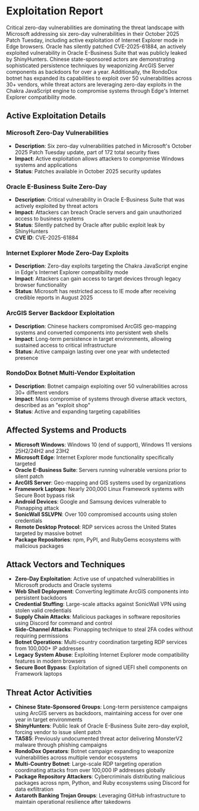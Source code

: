 # Exploitation Report

Critical zero-day vulnerabilities are dominating the threat landscape with Microsoft addressing six zero-day vulnerabilities in their October 2025 Patch Tuesday, including active exploitation of Internet Explorer mode in Edge browsers. Oracle has silently patched CVE-2025-61884, an actively exploited vulnerability in Oracle E-Business Suite that was publicly leaked by ShinyHunters. Chinese state-sponsored actors are demonstrating sophisticated persistence techniques by weaponizing ArcGIS Server components as backdoors for over a year. Additionally, the RondoDox botnet has expanded its capabilities to exploit over 50 vulnerabilities across 30+ vendors, while threat actors are leveraging zero-day exploits in the Chakra JavaScript engine to compromise systems through Edge's Internet Explorer compatibility mode.

## Active Exploitation Details

### Microsoft Zero-Day Vulnerabilities
- **Description**: Six zero-day vulnerabilities patched in Microsoft's October 2025 Patch Tuesday update, part of 172 total security fixes
- **Impact**: Active exploitation allows attackers to compromise Windows systems and applications
- **Status**: Patches available in October 2025 security updates

### Oracle E-Business Suite Zero-Day
- **Description**: Critical vulnerability in Oracle E-Business Suite that was actively exploited by threat actors
- **Impact**: Attackers can breach Oracle servers and gain unauthorized access to business systems
- **Status**: Silently patched by Oracle after public exploit leak by ShinyHunters
- **CVE ID**: CVE-2025-61884

### Internet Explorer Mode Zero-Day Exploits
- **Description**: Zero-day exploits targeting the Chakra JavaScript engine in Edge's Internet Explorer compatibility mode
- **Impact**: Attackers can gain access to target devices through legacy browser functionality
- **Status**: Microsoft has restricted access to IE mode after receiving credible reports in August 2025

### ArcGIS Server Backdoor Exploitation
- **Description**: Chinese hackers compromised ArcGIS geo-mapping systems and converted components into persistent web shells
- **Impact**: Long-term persistence in target environments, allowing sustained access to critical infrastructure
- **Status**: Active campaign lasting over one year with undetected presence

### RondoDox Botnet Multi-Vendor Exploitation
- **Description**: Botnet campaign exploiting over 50 vulnerabilities across 30+ different vendors
- **Impact**: Mass compromise of systems through diverse attack vectors, described as an "exploit shop"
- **Status**: Active and expanding targeting capabilities

## Affected Systems and Products

- **Microsoft Windows**: Windows 10 (end of support), Windows 11 versions 25H2/24H2 and 23H2
- **Microsoft Edge**: Internet Explorer mode functionality specifically targeted
- **Oracle E-Business Suite**: Servers running vulnerable versions prior to silent patch
- **ArcGIS Server**: Geo-mapping and GIS systems used by organizations
- **Framework Laptops**: Nearly 200,000 Linux Framework systems with Secure Boot bypass risk
- **Android Devices**: Google and Samsung devices vulnerable to Pixnapping attack
- **SonicWall SSLVPN**: Over 100 compromised accounts using stolen credentials
- **Remote Desktop Protocol**: RDP services across the United States targeted by massive botnet
- **Package Repositories**: npm, PyPI, and RubyGems ecosystems with malicious packages

## Attack Vectors and Techniques

- **Zero-Day Exploitation**: Active use of unpatched vulnerabilities in Microsoft products and Oracle systems
- **Web Shell Deployment**: Converting legitimate ArcGIS components into persistent backdoors
- **Credential Stuffing**: Large-scale attacks against SonicWall VPN using stolen valid credentials
- **Supply Chain Attacks**: Malicious packages in software repositories using Discord for command and control
- **Side-Channel Attacks**: Pixnapping technique to steal 2FA codes without requiring permissions
- **Botnet Operations**: Multi-country coordination targeting RDP services from 100,000+ IP addresses
- **Legacy System Abuse**: Exploiting Internet Explorer mode compatibility features in modern browsers
- **Secure Boot Bypass**: Exploitation of signed UEFI shell components on Framework laptops

## Threat Actor Activities

- **Chinese State-Sponsored Groups**: Long-term persistence campaigns using ArcGIS servers as backdoors, maintaining access for over one year in target environments
- **ShinyHunters**: Public leak of Oracle E-Business Suite zero-day exploit, forcing vendor to issue silent patch
- **TA585**: Previously undocumented threat actor delivering MonsterV2 malware through phishing campaigns
- **RondoDox Operators**: Botnet campaign expanding to weaponize vulnerabilities across multiple vendor ecosystems
- **Multi-Country Botnet**: Large-scale RDP targeting operation coordinating attacks from over 100,000 IP addresses globally
- **Package Repository Attackers**: Cybercriminals distributing malicious packages across npm, Python, and Ruby ecosystems using Discord for data exfiltration
- **Astaroth Banking Trojan Groups**: Leveraging GitHub infrastructure to maintain operational resilience after takedowns